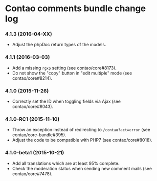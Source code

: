 # Contao comments bundle change log

### 4.1.3 (2016-04-XX)

 * Adjust the phpDoc return types of the models.

### 4.1.1 (2016-03-03)

 * Add a missing `rgxp` setting (see contao/core#8173).
 * Do not show the "copy" button in "edit multiple" mode (see contao/core#8214).

### 4.1.0 (2015-11-26)

 * Correctly set the ID when toggling fields via Ajax (see contao/core#8043).

### 4.1.0-RC1 (2015-11-10)

 * Throw an exception instead of redirecting to `/contao?act=error` (see contao/core-bundle#395).
 * Adjust the code to be compatible with PHP7 (see contao/core#8018).

### 4.1.0-beta1 (2015-10-21)

 * Add all translations which are at least 95% complete.
 * Check the moderation status when sending new comment mails (see contao/core#7478).
